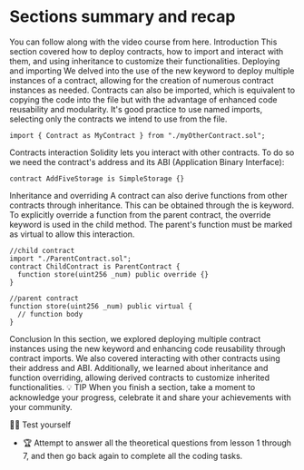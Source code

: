 # Sections summary and recap

You can follow along with the video course from here.
Introduction
This section covered how to deploy contracts, how to import and interact with them, and using inheritance to customize their functionalities.
Deploying and importing
We delved into the use of the new keyword to deploy multiple instances of a contract, allowing for the creation of numerous contract instances as needed.
Contracts can also be imported, which is equivalent to copying the code into the file but with the advantage of enhanced code reusability and modularity. It's good practice to use named imports, selecting only the contracts we intend to use from the file.

```solidity
import { Contract as MyContract } from "./myOtherContract.sol";
```

Contracts interaction
Solidity lets you interact with other contracts. To do so we need the contract's address and its ABI (Application Binary Interface):

```solidity
contract AddFiveStorage is SimpleStorage {}
```

Inheritance and overriding
A contract can also derive functions from other contracts through inheritance. This can be obtained through the is keyword. To explicitly override a function from the parent contract, the override keyword is used in the child method. The parent's function must be marked as virtual to allow this interaction.

```solidity
//child contract
import "./ParentContract.sol";
contract ChildContract is ParentContract {
  function store(uint256 _num) public override {}
}
```

```solidity
//parent contract
function store(uint256 _num) public virtual {
  // function body
}
```

Conclusion
In this section, we explored deploying multiple contract instances using the new keyword and enhancing code reusability through contract imports. We also covered interacting with other contracts using their address and ABI. Additionally, we learned about inheritance and function overriding, allowing derived contracts to customize inherited functionalities. 💡 TIP
When you finish a section, take a moment to acknowledge your progress, celebrate it and share your achievements with your community.

🧑‍💻 Test yourself

- 🏆 Attempt to answer all the theoretical questions from lesson 1 through 7, and then go back again to complete all the coding tasks.
